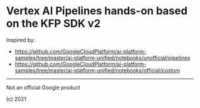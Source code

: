 # Vertex AI Pipelines hands-on based on the KFP SDK v2

Inspired by:
- https://github.com/GoogleCloudPlatform/ai-platform-samples/tree/master/ai-platform-unified/notebooks/unofficial/pipelines
- https://github.com/GoogleCloudPlatform/ai-platform-samples/tree/master/ai-platform-unified/notebooks/official/custom

----------
Not an official Google product

(c) 2021